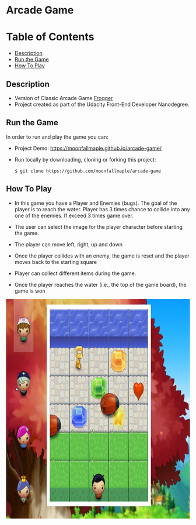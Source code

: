 Arcade Game
===============================

# Table of Contents

* [Description](#description)
* [Run the Game](#run-the-game)
* [How To Play](#how-to-play)

## Description

* Version of Classic Arcade Game [Frogger](https://en.wikipedia.org/wiki/Frogger)
* Project created as part of the Udacity Front-End Developer Nanodegree.

## Run the Game

In order to run and play the game you can:

* Project Demo: https://moonfallmaple.github.io/arcade-game/
* Run locally by downloading, cloning or forking this project:

    ```
    $ git clone https://github.com/moonfallmaple/arcade-game
    ```

## How To Play

- In this game you have a Player and Enemies (bugs). The goal of the player is to reach the water. Player has 3 times chance to collide into any one of the enemies. If exceed 3 times game over. 

- The user can select the image for the player character before starting the game. 
- The player can move left, right, up and down
- Once the player collides with an enemy, the game is reset and the player moves back to the starting square
- Player can collect different items during the game.
- Once the player reaches the water (i.e., the top of the game board), the game is won

<div  align="center">
<img src="./demo.jpg" width = "1000" height = "600" alt="图片名称" align=center />
</div>

